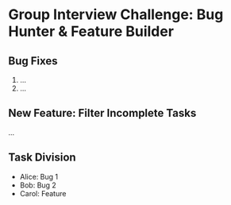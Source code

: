 # Group Interview Challenge: Bug Hunter & Feature Builder

## Bug Fixes
1. ...
2. ...

## New Feature: Filter Incomplete Tasks
...

## Task Division
- Alice: Bug 1
- Bob: Bug 2
- Carol: Feature
